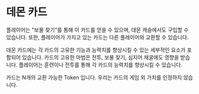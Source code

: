 # 데몬 카드

플레이어는 "보물 찾기"를 통해 이 카드를 얻을 수 있으며, 데몬 캐슬에서도 구입할 수 있습니다. 또한, 플레이어가 가지고 있는 카드는 다른 플레이어와 교환할 수 있습니다.

데몬 카드에는 각 카드의 고유한 기능과 능력치를 향상시킬 수 있는 세부적인 요소가 포함되어 있습니다. 카드의 고유한 마법은 전투, 보물 찾기, 심지어 채굴에도 영향을 받습니다. 플레이어는 훈련이나 전투를 통해 각 카드의 능력치를 향상시킬 수 있습니다.

카드는 N개의 교환 가능한 Token 입니다. 우리는 카드의 게임 외 가치를 인정하지 않습니다.&#x20;
